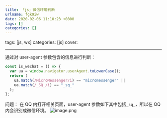 ```yaml
---
title: 「js」微信环境判断
urlname: fgk9iw
date: 2020-02-06 11:10:23 +0800
tags: []
categories: []
---
```


tags: [js, wx]
categories: [js]
cover:

---

<!-- more -->

通过对 user-agent 参数包含的信息进行判断：

```javascript
const is_wechat = () => {
  var ua = window.navigator.userAgent.toLowerCase();
  return (
    ua.match(/MicroMessenger/i) == "micromessenger" ||
    ua.match(/_SQ_/i) == "_sq_"
  );
};
```

问题：
在 QQ 内打开相关页面，user-agent 参数如下其中包括`_sq_`，所以在 QQ 内会识别成微信环境。
![image.png](https://cdn.nlark.com/yuque/0/2020/png/250093/1580959388940-8a1c0ff3-5688-4d0b-af7b-fdcf5e05bc18.png#align=left&display=inline&height=180&margin=%5Bobject%20Object%5D&name=image.png&originHeight=360&originWidth=828&size=299978&status=done&style=none&width=414)
